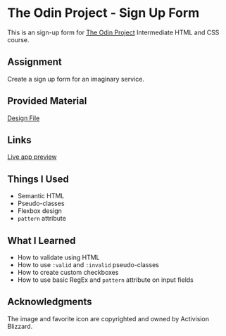 # The Odin Project - Sign Up Form

This is an sign-up form for [The Odin Project](https://www.theodinproject.com) Intermediate HTML and CSS course.

## Assignment

Create a sign up form for an imaginary service.

## Provided Material

[Design File](https://cdn.statically.io/gh/TheOdinProject/curriculum/5f37d43908ef92499e95a9b90fc3cc291a95014c/html_css/project-sign-up-form/sign-up-form.png)

## Links

[Live app preview](https://hammerztein.github.io/odin-signup-form/)

## Things I Used

- Semantic HTML
- Pseudo-classes
- Flexbox design
- `pattern` attribute

## What I Learned

- How to validate using HTML
- How to use `:valid` and `:invalid` pseudo-classes
- How to create custom checkboxes
- How to use basic RegEx and `pattern` attribute on input fields

## Acknowledgments

The image and favorite icon are copyrighted and owned by Activision Blizzard.
